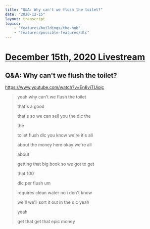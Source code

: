 ```yaml
---
title: "Q&A: Why can't we flush the toilet?"
date: "2020-12-15"
layout: transcript
topics:
    - "features/buildings/the-hub"
    - "features/possible-features/dlc"
---
```

# [December 15th, 2020 Livestream](../2020-12-15.md)
## Q&A: Why can't we flush the toilet?
https://www.youtube.com/watch?v=En8viTUiojc
> yeah why can't we flush the toilet
> 
> that's a good
> 
> that's so we can sell you the dlc the
> 
> the
> 
> toilet flush dlc you know we're it's all
> 
> about the money here okay we're all
> 
> about
> 
> getting that big book so we got to get
> 
> that 100
> 
> dlc per flush um
> 
> requires clean water no i don't know
> 
> we'll we'll sort it out in the dlc yeah
> 
> yeah
> 
> get that get that epic money
> 

